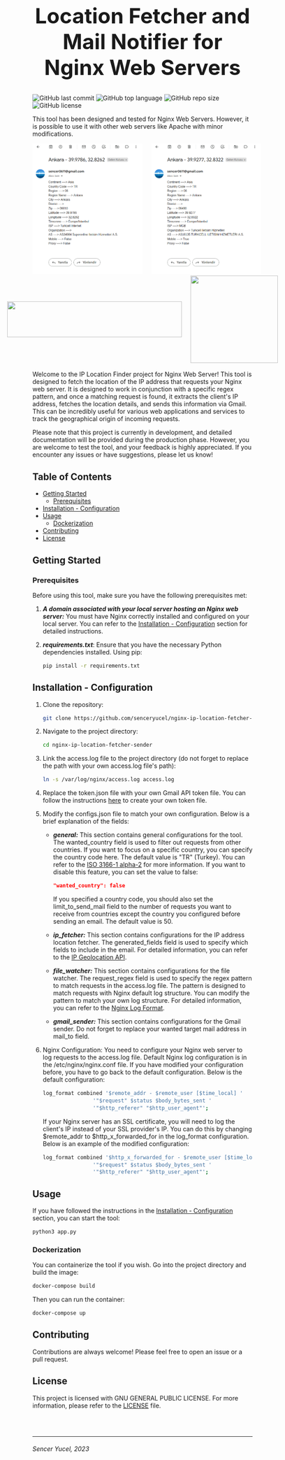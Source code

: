 <h1 style="font-size: 48px" align="center">Location Fetcher and Mail Notifier for Nginx Web Servers</h1>


![GitHub last commit](https://img.shields.io/github/last-commit/senceryucel/nginx-ip-location-fetcher-sender)
![GitHub top language](https://img.shields.io/github/languages/top/senceryucel/nginx-ip-location-fetcher-sender)
![GitHub repo size](https://img.shields.io/github/repo-size/senceryucel/nginx-ip-location-fetcher-sender)
![GitHub license](https://img.shields.io/github/license/senceryucel/nginx-ip-location-fetcher-sender)

This tool has been designed and tested for Nginx Web Servers. However, it is possible to use it with other web servers like Apache with minor modifications.

<div style="display: flex; justify-content: center; align-items: center;">
  <a href="images/example1.png"><img src="images/example1.png" width="" height="" style="margin-right: 20px;"></a>
    <a href="images/example2.png"><img src="images/example2.png" width="" height="" style="margin-left: 20px;"></a>
</div>




<div style="display: flex; justify-content: center; align-items: center;">
  <a href="https://nginx.org/en/"><img src="https://upload.wikimedia.org/wikipedia/commons/thumb/c/c5/Nginx_logo.svg/1200px-Nginx_logo.svg.png" width="400" height="82" style="margin-right: 20px;"></a>
  <a href="https://developers.google.com/gmail/api/quickstart/python"><img src="https://www.google.com/gmail/about/static/images/logo-gmail.png?cache=1adba63" width="200" height="200"></a>
</div>



Welcome to the IP Location Finder project for Nginx Web Server! This tool is designed to fetch the location of the IP address that requests your Nginx web server. It is designed to work in conjunction with a specific regex pattern, and once a matching request is found, it extracts the client's IP address, fetches the location details, and sends this information via Gmail. This can be incredibly useful for various web applications and services to track the geographical origin of incoming requests.

Please note that this project is currently in development, and detailed documentation will be provided during the production phase. However, you are welcome to test the tool, and your feedback is highly appreciated. If you encounter any issues or have suggestions, please let us know!

## Table of Contents

- [Getting Started](#getting-started)
  - [Prerequisites](#prerequisites)
- [Installation - Configuration](#installation---configuration)
- [Usage](#usage)
  - [Dockerization](#dockerization)
- [Contributing](#contributing)
- [License](#license)

## Getting Started

### Prerequisites

Before using this tool, make sure you have the following prerequisites met:

1. ***A domain associated with your local server hosting an Nginx web server:*** You must have Nginx correctly installed and configured on your local server. You can refer to the [Installation - Configuration](#installation---configuration) section for detailed instructions.

2. ***requirements.txt***: Ensure that you have the necessary Python dependencies installed. Using pip:

   ```bash
   pip install -r requirements.txt
   ```

## Installation - Configuration

1. Clone the repository: 

    ```bash
    git clone https://github.com/senceryucel/nginx-ip-location-fetcher-sender.git
    ```
2. Navigate to the project directory:

    ```bash
    cd nginx-ip-location-fetcher-sender
    ```

3. Link the access.log file to the project directory (do not forget to replace the path with your own access.log file's path):

    ```bash
    ln -s /var/log/nginx/access.log access.log
    ```

4. Replace the token.json file with your own Gmail API token file. You can follow the instructions [here](https://developers.google.com/gmail/api/quickstart/python) to create your own token file.

5. Modify the configs.json file to match your own configuration. Below is a brief explanation of the fields:

    - ***general:*** This section contains general configurations for the tool. The wanted_country field is used to filter out requests from other countries. If you want to focus on a specific country, you can specify the country code here. The default value is "TR" (Turkey). You can refer to the [ISO 3166-1 alpha-2](https://en.wikipedia.org/wiki/ISO_3166-1_alpha-2) for more information. If you want to disable this feature, you can set the value to false:
      ```json
      "wanted_country": false
      ```
      If you specified a country code, you should also set the limit_to_send_mail field to the number of requests you want to receive from countries except the country you configured before sending an email. The default value is 50.


    - ***ip_fetcher:*** This section contains configurations for the IP address location fetcher. The generated_fields field is used to specify which fields to include in the email. For detailed information, you can refer to the [IP Geolocation API](https://ip-api.com/docs/api:json).

    - ***file_watcher:*** This section contains configurations for the file watcher. The request_regex field is used to specify the regex pattern to match requests in the access.log file. The pattern is designed to match requests with Nginx default log structure. You can modify the pattern to match your own log structure. For detailed information, you can refer to the [Nginx Log Format](https://nginx.org/en/docs/http/ngx_http_log_module.html#log_format).

    - ***gmail_sender:*** This section contains configurations for the Gmail sender. Do not forget to replace your wanted target mail address in mail_to field.  

6. Nginx Configuration: You need to configure your Nginx web server to log requests to the access.log file. Default Nginx log configuration is in the /etc/nginx/nginx.conf file. If you have modified your configuration before, you have to go back to the default configuration. Below is the default configuration:

    ```bash
    log_format combined '$remote_addr - $remote_user [$time_local] '
                    '"$request" $status $body_bytes_sent '
                    '"$http_referer" "$http_user_agent"';    
    ```
    
    If your Nginx server has an SSL certificate, you will need to log the client's IP instead of your SSL provider's IP. You can do this by changing $remote_addr to $http_x_forwarded_for in the log_format configuration. Below is an example of the modified configuration:

    ```bash
    log_format combined '$http_x_forwarded_for - $remote_user [$time_local] '
                    '"$request" $status $body_bytes_sent '
                    '"$http_referer" "$http_user_agent"';
    ```

## Usage

If you have followed the instructions in the [Installation - Configuration](#installation---configuration) section, you can start the tool:
```bash
python3 app.py
```

### Dockerization

You can containerize the tool if you wish. Go into the project directory and build the image:
```bash
docker-compose build
```

Then you can run the container:
```bash
docker-compose up
``` 

## Contributing

Contributions are always welcome! Please feel free to open an issue or a pull request.

## License

This project is licensed with GNU GENERAL PUBLIC LICENSE. For more information, please refer to the [LICENSE](LICENSE) file.

<br><br>

***
###### Sencer Yucel, 2023
